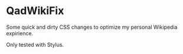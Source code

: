 # QadWikiFix
Some quick and dirty CSS changes to optimize my personal Wikipedia expirience.

Only tested with Stylus.
